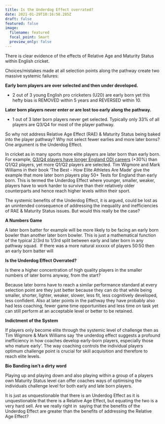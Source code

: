 ```yaml
---
title: Is the Underdog Effect overrated?
date: 2021-01-29T10:16:58.285Z
draft: false
featured: false
image:
  filename: featured
  focal_point: Smart
  preview_only: false
---
```

There is clear evidence of the effects of Relative Age and Maturity Status within English cricket. 

Choices/mistakes made at all selection points along the pathway create two massive systemic failures:

**Early born players are over selected and then under developed.** 

* 2 out of 3 young English pro cricketers (U20) are early born yet this hefty bias is REMOVED within 5 years and REVERSED within 10. 

**Later born players never enter or are lost too early along the pathway.**

* 1 out of 3 later born players never get selected. Typically only 33% of all players are Q3/Q4 for most of the player pathway.

So why not address Relative Age Effect (RAE) & Maturity Status being baked into the player pathway? Why not select fewer earlies and more later borns? One argument is the Underdog Effect.

In cricket as in many sports more elite players are later born than early born. For example, [Q3/Q4 players have longer England ODI careers](https://onemoresummer.co.uk/post/but-weve-just-won-a-world-cup/) (+30%) than Q1/Q2 players, yet more Q1/Q2 players are selected. Tim Wigmore and Mark Williams in their book ‘The Best - How Elite Athletes Are Made’ give the example that more later born players play 50+ Tests for England than early born. This is termed the Underdog Effect where younger, smaller, weaker, players have to work harder to survive than their relatively older counterparts and hence reach higher levels within their sport.

The systemic benefits of the Underdog Effect, it is argued, could be lost as an unintended consequence of addressing the inequality and inefficiencies of RAE & Maturity Status issues. But would this really be the case?

**A Numbers Game**

A later born batter for example will be more likely to be facing an early born bowler than another later born bowler. This is just a mathematical function of the typical 2/3rd to 1/3rd split between early and later born in any pathway squad.  If there was a more natural xxxxxx of players 50:50 then an early born batter will 

**Is the Underdog Effect Overrated?**

Is there a higher concentration of high quality players in the smaller numbers of later borns anyway, from the start?

Because later borns have to reach a similar performance standard at every selection point are they just better because they can do that while being smaller, shorter, lighter, weaker, slower, less fit, less cognitively developed, less confident. Also at later points in the pathway they have probably also had less coaching, fewer game time opportunities and less time on task yet can still perform at an acceptable level or better to be retained.

**Indictment of the System**

If players only become elite through the systemic level of challenge then as Tim Wigmore & Mark Williams say ‘the underdog effect suggests a profound inefficiency in how coaches develop early-born players, especially those who mature early’. The way coaching controls the individual players optimum challenge point is crucial for skill acquisition and therefore to reach elite levels.

**Bio Banding isn’t a dirty word**

Playing up and playing down and also playing within a group of a players own Maturity Status level can offer coaches ways of optimising the individuals challenge level for both early and late born players.

It is just as unquestionable that there is an Underdog Effect as it is unquestionable that there is a Relative Age Effect, but equating the two is a very hard sell. Are we really right in  saying that the benefits of the Underdog Effect are greater than the benefits of addressing the Relative Age Effect?